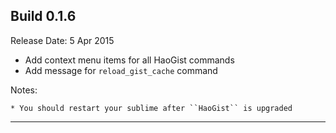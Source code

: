 Build 0.1.6
-----------
Release Date: 5 Apr 2015

* Add context menu items for all HaoGist commands
* Add message for ``reload_gist_cache`` command

Notes:

    * You should restart your sublime after ``HaoGist`` is upgraded
-----------